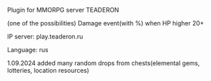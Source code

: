Plugin for MMORPG server TEADERON

(one of the possibilities)
Damage event(with %) when HP higher 20+

IP server: play.teaderon.ru

Language: rus

1.09.2024
added many random drops from chests(elemental gems, lotteries, location resources)
